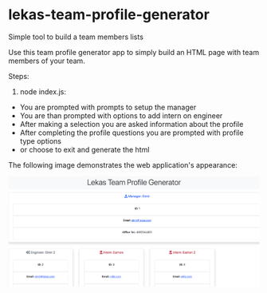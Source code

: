 # lekas-team-profile-generator
Simple tool to build a team members lists

Use this team profile generator app to simply build an HTML page with team members of your team.

Steps:
1) node index.js:
- You are prompted with prompts to setup the manager
- You are than prompted with options to add intern on engineer
- After making a selection you are asked information about the profile
- After completing the profile questions you are prompted with profile type options
- or choose to exit and generate the html

The following image demonstrates the web application's appearance:

![Team Profile Generator.](./Assets/images/team-generator.png)



